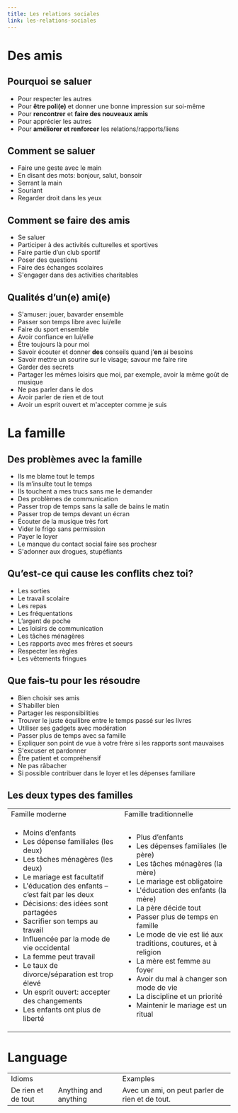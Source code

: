 ```yaml
---
title: Les relations sociales
link: les-relations-sociales
---
```



# Des amis


## Pourquoi se saluer



*   Pour respecter les autres
*   Pour **être poli(e)** et donner une bonne impression sur soi-même
*   Pour **rencontrer** et **faire des nouveaux amis**
*   Pour apprécier les autres
*   Pour **améliorer et renforcer** les relations/rapports/liens


## Comment se saluer



*   Faire une geste avec le main
*   En disant des mots: bonjour, salut, bonsoir
*   Serrant la main
*   Souriant
*   Regarder droit dans les yeux


## Comment se faire des amis



*   Se saluer
*   Participer à des activités culturelles et sportives
*   Faire partie d’un club sportif
*   Poser des questions
*   Faire des échanges scolaires
*   S'engager dans des activities charitables


## Qualités d’un(e) ami(e)



*   S'amuser: jouer, bavarder ensemble
*   Passer son temps libre avec lui/elle
*   Faire du sport ensemble
*   Avoir confiance en lui/elle
*   Être toujours là pour moi 
*   Savoir écouter et donner **des** conseils quand j’**en** ai besoins
*   Savoir mettre un sourire sur le visage; savour me faire rire
*   Garder des secrets
*   Partager les mêmes loisirs que moi, par exemple, avoir la même goût de musique
*   Ne pas parler dans le dos
*   Avoir parler de rien et de tout
*   Avoir un esprit ouvert et m'accepter comme je suis


# La famille


## Des problèmes avec la famille



*   Ils me blame tout le temps
*   Ils m’insulte tout le temps
*   Ils touchent a mes trucs sans me le demander
*   Des problèmes de communication
*   Passer trop de temps sans la salle de bains le matin
*   Passer trop de temps devant un écran
*   Écouter de la musique très fort
*   Vider le frigo sans permission
*   Payer le loyer
*   Le manque du contact social faire ses prochesr
*   S'adonner aux drogues, stupéfiants


## Qu’est-ce qui cause les conflits chez toi?



*   Les sorties
*   Le travail scolaire
*   Les repas
*   Les fréquentations
*   L’argent de poche
*   Les loisirs de communication
*   Les tâches ménagères
*   Les rapports avec mes frères et soeurs
*   Respecter les règles
*   Les vêtements fringues


## Que fais-tu pour les résoudre



*   Bien choisir ses amis
*   S’habiller bien
*   Partager les responsibilities
*   Trouver le juste équilibre entre le temps passé sur les livres
*   Utiliser ses gadgets avec modération
*   Passer plus de temps avec sa famille
*   Expliquer son point de vue à votre frère si les rapports sont mauvaises
*   S'excuser et pardonner
*   Être patient et compréhensif
*   Ne pas râbacher
*   Si possible contribuer dans le loyer et les dépenses familiare


## Les deux types des familles

<div class="responsive-table">
<table>
  <tr>
   <td>Famille moderne
   </td>
   <td>Famille traditionnelle
   </td>
  </tr>
  <tr>
   <td>
<ul>

<li>Moins d’enfants

<li>Les dépense familiales (les deux)

<li>Les tâches ménagères (les deux)

<li>Le mariage est facultatif

<li>L'éducation des enfants – c’est fait par les deux

<li>Décisions: des idées sont partagées

<li>Sacrifier son temps au travail

<li>Influencée par la mode de vie occidental

<li>La femme peut travail

<li>Le taux de divorce/séparation est trop élevé

<li>Un esprit ouvert: accepter des changements

<li>Les enfants ont plus de liberté
</li>
</ul>
   </td>
   <td>
<ul>

<li>Plus d’enfants

<li>Les dépenses familiales (le père)

<li>Les tâches ménagères (la mère)

<li>Le mariage est obligatoire

<li>L'éducation des enfants (la mère)

<li>La père décide tout

<li>Passer plus de temps en famille

<li>Le mode de vie est lié aux traditions, coutures, et à religion

<li>La mère est femme au foyer

<li>Avoir du mal à changer son mode de vie

<li>La discipline et un priorité

<li>Maintenir le mariage est un ritual
</li>
</ul>
   </td>
  </tr>
</table>
</div>


# Language

<div class="responsive-table">
<table>
  <tr>
   <td colspan="2" >Idioms
   </td>
   <td>Examples
   </td>
  </tr>
  <tr>
   <td>De rien et de tout
   </td>
   <td>Anything and anything
   </td>
   <td>Avec un ami, on peut parler de rien et de tout.
   </td>
  </tr>
</table>
</div>
